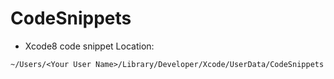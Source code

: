 # CodeSnippets

- Xcode8 code snippet Location: 

`~/Users/<Your User Name>/Library/Developer/Xcode/UserData/CodeSnippets`